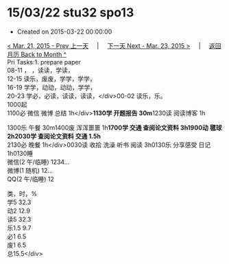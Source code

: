 # 15/03/22 stu32 spo13

* Created on 2015-03-22 00:00:00

[&lt; Mar. 21, 2015 - Prev 上一天](d21.md)     \|     [下一天 Next - Mar. 23, 2015 &gt;](d23.md)     \|     [返回月历 Back to Month ^](index.md)   
Pri Tasks:1. prepare paper  
08-11 ， ，读读，学读，  
12-15 读乐，废废，学学，学学，  
16-19 学学，动动，动动，学学，  
20-23 学必，必读，读读，读读，&lt;/div&gt;00-02 读乐，乐。  
1000起  
1100必 微信 微博 总结 1h&lt;/div&gt;**1130学 开题报告 30m**1230读 阅读博客 1h  
  
1300乐 午餐 30m1400废 浑浑噩噩 1h**1700学 交通 查阅论文资料 3h1900动 毽球 2h2030学 查阅论文资料 交通 1.5h**  
2130必 晚餐 1h&lt;/div&gt;0030读 收拾 洗澡 听书 阅读 3h0130乐 分享感受 日记 1h0130睡  
微信\(2 午/临睡\) 1234…  
微博\(1 随机\) 12…  
QQ\(2 午/临睡\) 12  
  
类，时，%  
学5 32.3  
动2 12.9  
读5 32.3  
乐1.5 9.7  
必1 6.5  
废1 6.5  
总15.5&lt;/div&gt;

